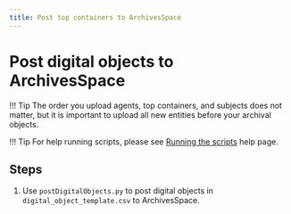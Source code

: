 ```yaml
---
title: Post top containers to ArchivesSpace
---
```


# Post digital objects to ArchivesSpace
!!! Tip
    The order you upload agents, top containers, and subjects does not matter, but it is important to upload all new entities before your archival objects.

!!! Tip
    For help running scripts, please see [Running the scripts](../python-scripts/running-the-scripts.md) help page.

## Steps
1. Use `postDigitalObjects.py` to post digital objects in `digital_object_template.csv` to ArchivesSpace. 
